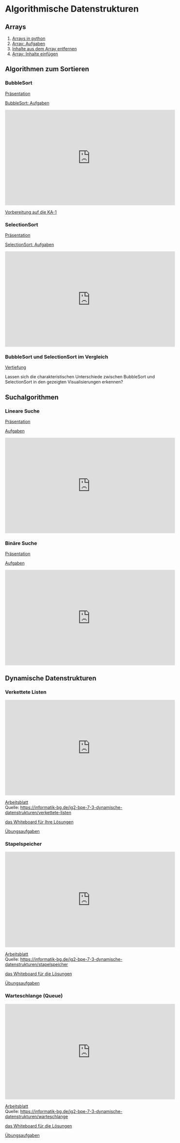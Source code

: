 # Algorithmische Datenstrukturen


## Arrays

1.  [Arrays in python](Wiederholung-Array.html)
2.  [Array: Aufgaben](Array-Aufgaben.html)
3.  [Inhalte aus dem Array
    entfernen](Inhalte-aus-dem-Array-entfernen.html)
4.  [Array: Inhalte einfügen](Array-Inhalte-einfuegen.html)

## Algorithmen zum Sortieren

### BubbleSort

[Präsentation](https://link.excalidraw.com/p/readonly/OP5JC7EHylH0MZahSPWX)

[BubbleSort: Aufgaben](BubbleSort-Aufgaben.html)

<iframe width="560" height="315" src="https://www.youtube.com/embed/Cq7SMsQBEUw?si=m6_BrvCqLj3YzXPN" title="YouTube video player" frameborder="0" allow="accelerometer; autoplay; clipboard-write; encrypted-media; gyroscope; picture-in-picture; web-share" referrerpolicy="strict-origin-when-cross-origin" allowfullscreen>
</iframe>

[Vorbereitung auf die KA-1](Vorbereitung-KA1.html)

### SelectionSort

[Präsentation](https://link.excalidraw.com/p/readonly/rVJ9uaXxnBjU17OClQP6)

[SelectionSort: Aufgaben](SelectionSort-Aufgaben.html)

<iframe width="560" height="315" src="https://www.youtube.com/embed/92BfuxHn2XE?si=6XANI4LcvBF8l0_m" title="YouTube video player" frameborder="0" allow="accelerometer; autoplay; clipboard-write; encrypted-media; gyroscope; picture-in-picture; web-share" referrerpolicy="strict-origin-when-cross-origin" allowfullscreen>
</iframe>

### BubbleSort und SelectionSort im Vergleich

[Vertiefung](Vertiefung-Bubble-und-Selection-im-Vergleich.html)

Lassen sich die charakteristischen Unterschiede zwischen BubbleSort und
SelectionSort in den gezeigten Visualisierungen erkennen?

## Suchalgorithmen

### Lineare Suche

[Präsentation](https://link.excalidraw.com/p/readonly/qMMtwRlFAVGLah2SRQkQ)

[Aufgaben](LineareSuche.html)

<iframe width="560" height="315" src="https://www.youtube.com/embed/HiYh4LYcLRc?si=EVjVMOB_dyjvvFND" title="YouTube video player" frameborder="0" allow="accelerometer; autoplay; clipboard-write; encrypted-media; gyroscope; picture-in-picture; web-share" referrerpolicy="strict-origin-when-cross-origin" allowfullscreen>
</iframe>

### Binäre Suche

[Präsentation](https://link.excalidraw.com/p/readonly/Mckodc1s6pCUt2EDBQxL)

[Aufgaben](BinaereSuche.html)

<iframe width="560" height="315" src="https://www.youtube.com/embed/XJUgCSejezQ?si=x9gDDJ3AkwfAGVwm" title="YouTube video player" frameborder="0" allow="accelerometer; autoplay; clipboard-write; encrypted-media; gyroscope; picture-in-picture; web-share" referrerpolicy="strict-origin-when-cross-origin" allowfullscreen>
</iframe>

## Dynamische Datenstrukturen

### Verkettete Listen

<iframe width="560" height="315" src="https://www.youtube.com/embed/x0k8MjvWNWw?si=r03sMbkfa0E_hjpg" title="YouTube video player" frameborder="0" allow="accelerometer; autoplay; clipboard-write; encrypted-media; gyroscope; picture-in-picture; web-share" referrerpolicy="strict-origin-when-cross-origin" allowfullscreen>
</iframe>

[Arbeitsblatt](https://informatik-bg.de/unterrichtsmaterial/76-dynamische-datenstrukturen/arbeitsblatt/7600_Verkettete_Liste.pdf)  
Quelle:
https://informatik-bg.de/jg2-bpe-7-3-dynamische-datenstrukturen/verkettete-listen

[das Whiteboard für Ihre
Lösungen](https://link.excalidraw.com/l/7rq4dRSruIo/3p5SEywB4IZ)

[Übungsaufgaben](VerketteteListen-Aufgaben.html)

### Stapelspeicher

<iframe width="560" height="315" src="https://www.youtube.com/embed/K2Lm8UFS9_8?si=yD09ZiC2YVh8pv56" title="YouTube video player" frameborder="0" allow="accelerometer; autoplay; clipboard-write; encrypted-media; gyroscope; picture-in-picture; web-share" referrerpolicy="strict-origin-when-cross-origin" allowfullscreen>
</iframe>

[Arbeitsblatt](https://informatik-bg.de/unterrichtsmaterial/76-dynamische-datenstrukturen/arbeitsblatt/7610_Stapelspeicher.pdf)  
Quelle:
https://informatik-bg.de/jg2-bpe-7-3-dynamische-datenstrukturen/stapelspeicher

[das Whiteboard für die
Lösungen](https://link.excalidraw.com/l/7rq4dRSruIo/AIIAt4NbHul)

[Übungsaufgaben](Stapelspeicher-Aufgaben.html)

### Warteschlange (Queue)

<iframe width="560" height="315" src="https://www.youtube.com/embed/iMs2Fq8O9T4?si=kTknQJGq_ptNkjiZ" title="YouTube video player" frameborder="0" allow="accelerometer; autoplay; clipboard-write; encrypted-media; gyroscope; picture-in-picture; web-share" referrerpolicy="strict-origin-when-cross-origin" allowfullscreen>
</iframe>

[Arbeitsblatt](https://informatik-bg.de/unterrichtsmaterial/76-dynamische-datenstrukturen/arbeitsblatt/7620_Warteschlange.pdf)  
Quelle:
https://informatik-bg.de/jg2-bpe-7-3-dynamische-datenstrukturen/warteschlange

[das Whiteboard für die
Lösungen](https://link.excalidraw.com/l/7rq4dRSruIo/5OTMUBhWJtB)

[Übungsaufgaben]()
